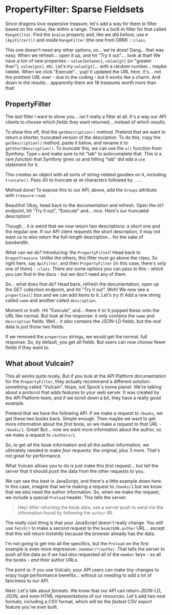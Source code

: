 # PropertyFilter: Sparse Fieldsets

Since dragons *love* expensive treasure, let's add a way for them to filter based
on the *value*, like within a range. There's a built-in filter for that called
`RangeFilter`. Find the `$value` property and, like we did before, use
`#[ApiFilter()]` and inside `RangeFilter` (the one from ORM) `::class`.

This one doesn't need any other options, so... we're done! Dang... that was easy.
When we refresh... open it up, and hit "Try it out".... look at that! We have
*a ton* of new properties - `value[between]`, `value[gt]` (or "greater than"),
`value[gte]`, etc. Let's try `value[gt]`... with a random number... maybe `500000`.
When we click "Execute"... yup! It updated the URL here. It's... not the prettiest
URL ever - due to the coding - but it *works* like a charm. And down in the results...
apparently there are 18 treasures worth more than that!

## PropertyFilter

The *last* filter I want to show you... isn't really a filter at all. It's a way
our API clients to choose which *fields* they want returned... instead of which
*results*.

To show this off, find the `getDescription()` method. Pretend that we want to return
a shorter, truncated version of the description. To do this, copy the
`getDescription()` method, paste it below, and rename it to `getShortDescription()`.
To *truncate* this, we can use the `u()` function from Symfony. Type `u` and make
sure to hit "tab" to autocomplete that. This is a rare *function* that Symfony
gives us and hitting "tab" *did* add a `use` statement for it.

This creates an object with all sorts of string-related goodies on it, including
`truncate()`. Pass 40 to truncate at `40` characters followed by `...`.

Method done! To expose this to our API, above, add the `Groups` attribute with
`treasure:read`.

Beautiful! Okay, head back to the documentation and refresh. Open the `GET` endpoint,
hit "Try it out", "Execute" and... *nice*. Here's our truncated description!

Though... it *is* weird that we now return *two* descriptions: a short one and
the regular one. If our API client requests the short description, it may not want
us to *also* return the full-length description... for the sake of bandwidth.

What can we do? Introducing: the `PropertyFilter`! Head back to `DragonTreasure`.
Unlike the others, this filter *must* go above the class. So right here, say
`ApiFilter`, and then `PropertyFilter` (in this case, there's only *one* of them)
`::class`. There *are* some options you can pass to this - which you can find in
the docs - but we don't need any of them.

So... what does that *do*? Head back, refresh the documentation, open up the
GET collection endpoint, and hit "Try it out". Woh! We now see a `properties[]`
box and we can add items to it. Let's try it! Add a new string called `name`
and another called `description`.

Moment or truth. Hit "Execute", and... there it is! It popped these onto the URL
like normal. But look at the response: it *only* contains the `name` and `description`
fields. Well... it *also* contains the JSON-LD fields, but the *real* data is *just*
those two fields.

If we removed the `properties` strings, we would get the normal, full response.
So, by default, you get *all* fields. But users can now *choose* fewer fields
if they want to.

## What about Vulcain?

This all *works* quite nicely. But if you look at the API Platform documentation
for the `PropertyFilter`, they actually recommend a different solution: something
called "Vulcain". Nope, not Spock's home planet. We're talking about a protocol
that adds features to your web server. It was created by the API Platform team, and
if we scroll down a bit, they have a really good example.

Pretend that we have the following API. If we make a request to `/books`, we
get these two books back. Simple enough. Then maybe we want to get more information
about the *first* book, so we make a request to *that* URL - `/books/1`. Great!
But... now we want more information about the author, so we make a request to
`/authors/1`.

So, to get *all* the book information and all the author information, we ultimately
needed to make *four* requests: the original, plus 3 more. That's not great for
performance.

What Vulcain allows you to do is just make this *first* request... but tell the server
that it should *push* the data from the other requests *to* you.

We can see this best in JavaScript, and there's a little example down here. In
this case, imagine that we're making a request to `/books/1` but we know that
we also need the author information. So, when we make the request, we include
a special `Preload` header. This tells the server:

> Hey! After returning the book data, use a server push to send me the information
> found by following the `author` IRI.

The *really* cool thing is that your JavaScript doesn't really change. You *still*
use `fetch()` to make a second request to the `bookJSON.author` URL... except
that this will return *instantly* because the browser already has the data.

I'm not going to get into all the specifics, but the `Preload` on the first example
is even more impressive: `/member/*/author`. That tells the server to push all
the data as if we had *also* requested all of the `member` keys - so all the books -
*and* their author URLs.

The point is: if you use Vulcain, your API users can make *tiny* changes to enjoy
huge performance benefits... without us needing to add a lot of fanciness to our
API.

Next: Let's talk about *formats*. We know that our API can return JSON-LD, JSON,
and even HTML representations of our resources. Let's add two *new* formats, including
a CSV format, which will be the *fastest* CSV export feature you've ever built.
